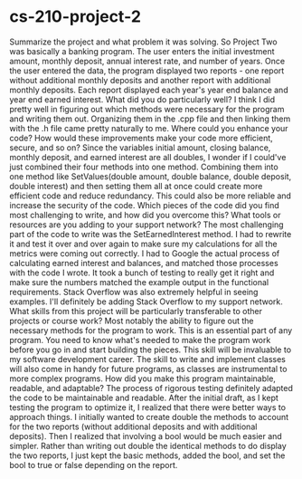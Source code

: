 # cs-210-project-2
Summarize the project and what problem it was solving.
  So Project Two was basically a banking program. The user enters the initial investment amount, monthly deposit, annual interest rate, and number of years. Once the user entered the data, the program displayed two reports - one report without additional monthly deposits and another report with additional monthly deposits. Each report displayed each year's year end balance and year end earned interest.
What did you do particularly well?
  I think I did pretty well in figuring out which methods were necessary for the program and writing them out. Organizing them in the .cpp file and then linking them with the .h file came pretty naturally to me. 
Where could you enhance your code? How would these improvements make your code more efficient, secure, and so on?
  Since the variables initial amount, closing balance, monthly deposit, and earned interest are all doubles, I wonder if I could've just combined their four methods into one method. Combining them into one method like SetValues(double amount, double balance, double deposit, double interest) and then setting them all at once could create more efficient code and reduce redundancy. This could also be more reliable and increase the security of the code.
Which pieces of the code did you find most challenging to write, and how did you overcome this? What tools or resources are you adding to your support network?
  The most challenging part of the code to write was the SetEarnedInterest method. I had to rewrite it and test it over and over again to make sure my calculations for all the metrics were coming out correctly. I had to Google the actual process of calculating earned interest and balances, and matched those processes with the code I wrote. It took a bunch of testing to really get it right and make sure the numbers matched the example output in the functional requirements. Stack Overflow was also extremely helpful in seeing examples. I'll definitely be adding Stack Overflow to my support network. 
What skills from this project will be particularly transferable to other projects or course work?
  Most notably the ability to figure out the necessary methods for the program to work. This is an essential part of any program. You need to know what's needed to make the program work before you go in and start building the pieces. This skill will be invaluable to my software development career. The skill to write and implement classes will also come in handy for future programs, as classes are instrumental to more complex programs. 
How did you make this program maintainable, readable, and adaptable?
  The process of rigorous testing definitely adapted the code to be maintainable and readable. After the initial draft, as I kept testing the program to optimize it, I realized that there were better ways to approach things. I initially wanted to create double the methods to account for the two reports (without additional deposits and with additional deposits). Then I realized that involving a bool would be much easier and simpler. Rather than writing out double the identical methods to do display the two reports, I just kept the basic methods, added the bool, and set the bool to true or false depending on the report.
